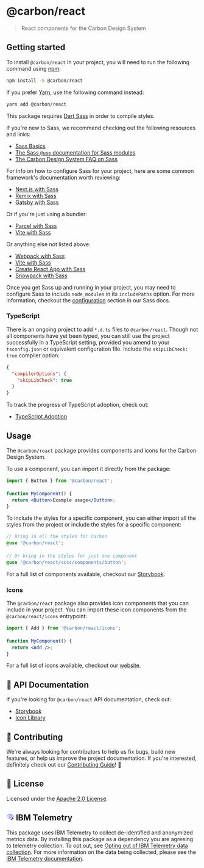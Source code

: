 # @carbon/react

> React components for the Carbon Design System

## Getting started

To install `@carbon/react` in your project, you will need to run the following
command using [npm](https://www.npmjs.com/):

```bash
npm install -S @carbon/react
```

If you prefer [Yarn](https://yarnpkg.com/en/), use the following command
instead:

```bash
yarn add @carbon/react
```

This package requires [Dart Sass](http://npmjs.com/package/sass) in order to
compile styles.

If you're new to Sass, we recommend checking out the following resources and
links:

- [Sass Basics](https://sass-lang.com/guide)
- [The Sass `@use` documentation for Sass modules](https://sass-lang.com/documentation/at-rules/use/)
- [The Carbon Design System FAQ on Sass](https://carbondesignsystem.com/migrating/faq/#sass-and-package-management)

For info on how to configure Sass for your project, here are some common
framework's documentation worth reviewing:

- [Next.js with Sass](https://nextjs.org/docs/basic-features/built-in-css-support#sass-support)
- [Remix with Sass](https://remix.run/docs/en/1.18.0/guides/styling#css-preprocessors)
- [Gatsby with Sass](https://www.gatsbyjs.com/docs/how-to/styling/sass/)

Or if you're just using a bundler:

- [Parcel with Sass](https://v2.parceljs.org/languages/sass/)
- [Vite with Sass](https://vitejs.dev/guide/features.html#css-pre-processors)

Or anything else not listed above:

- [Webpack with Sass](https://webpack.js.org/loaders/sass-loader/)
- [Vite with Sass](https://vite.dev/guide/features.html#css-modules)
- [Create React App with Sass](https://create-react-app.dev/docs/adding-a-sass-stylesheet/)
- [Snowpack with Sass](https://www.snowpack.dev/guides/sass/)

Once you get Sass up and running in your project, you may need to configure Sass
to include `node_modules` in its `includePaths` option. For more information,
checkout the [configuration](../styles/docs/sass.md#configuration) section in
our Sass docs.

### TypeScript

There is an ongoing project to add `*.d.ts` files to `@carbon/react`. Though not
all components have yet been typed, you can still use the project successfully
in a TypeScript setting, provided you amend to your `tsconfig.json` or
equivalent configuration file. Include the `skipLibCheck: true` compiler option:

```json
{
  "compilerOptions": {
    "skipLibCheck": true
  }
}
```

To track the progress of TypeScript adoption, check out:

- [TypeScript Adoption](https://github.com/orgs/carbon-design-system/projects/53)

## Usage

The `@carbon/react` package provides components and icons for the Carbon Design
System.

To use a component, you can import it directly from the package:

```jsx
import { Button } from '@carbon/react';

function MyComponent() {
  return <Button>Example usage</Button>;
}
```

To include the styles for a specific component, you can either import all the
styles from the project or include the styles for a specific component:

```scss
// Bring in all the styles for Carbon
@use '@carbon/react';

// Or bring in the styles for just one component
@use '@carbon/react/scss/components/button';
```

For a full list of components available, checkout our
[Storybook](https://react.carbondesignsystem.com/).

### Icons

The `@carbon/react` package also provides icon components that you can include
in your project. You can import these icon components from the
`@carbon/react/icons` entrypoint:

```jsx
import { Add } from '@carbon/react/icons';

function MyComponent() {
  return <Add />;
}
```

For a full list of icons available, checkout our
[website](https://www.carbondesignsystem.com/guidelines/icons/library/).

## 📖 API Documentation

If you're looking for `@carbon/react` API documentation, check out:

- [Storybook](https://react.carbondesignsystem.com/)
- [Icon Library](https://www.carbondesignsystem.com/guidelines/icons/library/)

## 🙌 Contributing

We're always looking for contributors to help us fix bugs, build new features,
or help us improve the project documentation. If you're interested, definitely
check out our [Contributing Guide](/.github/CONTRIBUTING.md)! 👀

## 📝 License

Licensed under the [Apache 2.0 License](/LICENSE).

## <picture><source height="20" width="20" media="(prefers-color-scheme: dark)" srcset="https://raw.githubusercontent.com/ibm-telemetry/telemetry-js/main/docs/images/ibm-telemetry-dark.svg"><source height="20" width="20" media="(prefers-color-scheme: light)" srcset="https://raw.githubusercontent.com/ibm-telemetry/telemetry-js/main/docs/images/ibm-telemetry-light.svg"><img height="20" width="20" alt="IBM Telemetry" src="https://raw.githubusercontent.com/ibm-telemetry/telemetry-js/main/docs/images/ibm-telemetry-light.svg"></picture> IBM Telemetry

This package uses IBM Telemetry to collect de-identified and anonymized metrics
data. By installing this package as a dependency you are agreeing to telemetry
collection. To opt out, see
[Opting out of IBM Telemetry data collection](https://github.com/ibm-telemetry/telemetry-js/tree/main#opting-out-of-ibm-telemetry-data-collection).
For more information on the data being collected, please see the
[IBM Telemetry documentation](https://github.com/ibm-telemetry/telemetry-js/tree/main#ibm-telemetry-collection-basics).
